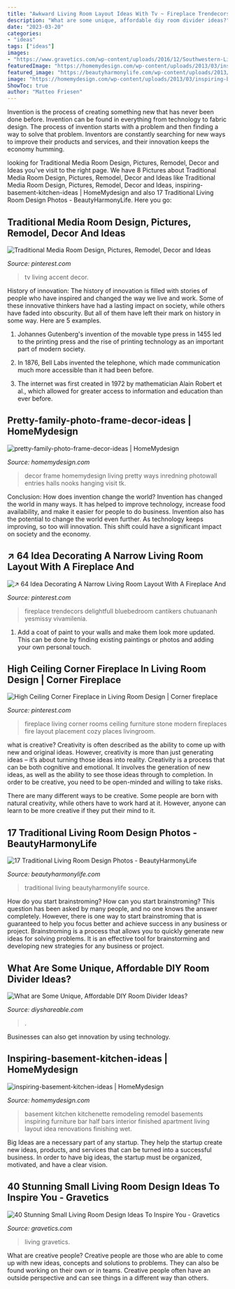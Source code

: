 ```yaml
---
title: "Awkward Living Room Layout Ideas With Tv ~ Fireplace Trendecors Delightfull Bluebedroom Cantikers Chutuananh Yesmissy Vivamilenia"
description: "What are some unique, affordable diy room divider ideas?"
date: "2023-03-20"
categories:
- "ideas"
tags: ["ideas"]
images:
- "https://www.gravetics.com/wp-content/uploads/2016/12/Southwestern-Living-Room.jpg"
featuredImage: "https://homemydesign.com/wp-content/uploads/2013/03/inspiring-basement-kitchen-ideas.jpg"
featured_image: "https://beautyharmonylife.com/wp-content/uploads/2013/07/aaa-800x531.jpg"
image: "https://homemydesign.com/wp-content/uploads/2013/03/inspiring-basement-kitchen-ideas.jpg"
ShowToc: true
author: "Matteo Friesen"
---
```



Invention is the process of creating something new that has never been done before. Invention can be found in everything from technology to fabric design. The process of invention starts with a problem and then finding a way to solve that problem. Inventors are constantly searching for new ways to improve their products and services, and their innovation keeps the economy humming.

	

		
looking for Traditional Media Room Design, Pictures, Remodel, Decor and Ideas you've visit to the right page. We have 8 Pictures about Traditional Media Room Design, Pictures, Remodel, Decor and Ideas like Traditional Media Room Design, Pictures, Remodel, Decor and Ideas, inspiring-basement-kitchen-ideas | HomeMydesign and also 17 Traditional Living Room Design Photos - BeautyHarmonyLife. Here you go:
		
    
## Traditional Media Room Design, Pictures, Remodel, Decor And Ideas

<img loading=lazy src="https://i.pinimg.com/736x/ce/11/35/ce113539f954460ba0d2c2c1a0aaf823--black-tv-wall-black-accent-wall-living-room.jpg" onerror="this.onerror=null;this.src='https://tse2.mm.bing.net/th?id=OIP.u3PE2XMkoCwvo5XB2HWRkAHaJ4&amp;pid=15.1';" alt="Traditional Media Room Design, Pictures, Remodel, Decor and Ideas">

_Source: pinterest.com_

>tv living accent decor. 

	

History of innovation:
The history of innovation is filled with stories of people who have inspired and changed the way we live and work. Some of these innovative thinkers have had a lasting impact on society, while others have faded into obscurity. But all of them have left their mark on history in some way. Here are 5 examples.
1) Johannes Gutenberg's invention of the movable type press in 1455 led to the printing press and the rise of printing technology as an important part of modern society.

2) In 1876, Bell Labs invented the telephone, which made communication much more accessible than it had been before.

3) The internet was first created in 1972 by mathematician Alain Robert et al., which allowed for greater access to information and education than ever before.

    
## Pretty-family-photo-frame-decor-ideas | HomeMydesign

<img loading=lazy src="https://homemydesign.com/wp-content/uploads/2019/07/pretty-family-photo-frame-decor-ideas.jpg" onerror="this.onerror=null;this.src='https://tse4.mm.bing.net/th?id=OIP.G5S9fQ-7kRnKz5NMAGLmQQHaNK&amp;pid=15.1';" alt="pretty-family-photo-frame-decor-ideas | HomeMydesign">

_Source: homemydesign.com_

>decor frame homemydesign living pretty ways inredning photowall entries halls nooks hanging visit tk. 

	

Conclusion: How does invention change the world?
Invention has changed the world in many ways. It has helped to improve technology, increase food availability, and make it easier for people to do business. Invention also has the potential to change the world even further. As technology keeps improving, so too will innovation. This shift could have a significant impact on society and the economy.

    
## ↗ 64 Idea Decorating A Narrow Living Room Layout With A Fireplace And

<img loading=lazy src="https://i.pinimg.com/736x/fd/bb/59/fdbb59d011b44d5ec4b5e194a82b685d.jpg" onerror="this.onerror=null;this.src='https://tse1.mm.bing.net/th?id=OIP.iX5y1t8vO2LjQVjI75pkUgHaJ3&amp;pid=15.1';" alt="↗ 64 Idea Decorating A Narrow Living Room Layout With A Fireplace And">

_Source: pinterest.com_

>fireplace trendecors delightfull bluebedroom cantikers chutuananh yesmissy vivamilenia. 

	

1. Add a coat of paint to your walls and make them look more updated. This can be done by finding existing paintings or photos and adding your own personal touch. 

    
## High Ceiling Corner Fireplace In Living Room Design | Corner Fireplace

<img loading=lazy src="https://i.pinimg.com/736x/07/ed/a4/07eda427aaea0cc59f0d18361f63a45f--corner-fireplaces-stone-fireplaces.jpg" onerror="this.onerror=null;this.src='https://tse1.mm.bing.net/th?id=OIP.E53Ni69jfS7KY8ptDrqssQHaJ4&amp;pid=15.1';" alt="High Ceiling Corner Fireplace in Living Room Design | Corner fireplace">

_Source: pinterest.com_

>fireplace living corner rooms ceiling furniture stone modern fireplaces fire layout placement cozy places livingroom. 

	

what is creative?
Creativity is often described as the ability to come up with new and original ideas. However, creativity is more than just generating ideas – it’s about turning those ideas into reality.
Creativity is a process that can be both cognitive and emotional. It involves the generation of new ideas, as well as the ability to see those ideas through to completion. In order to be creative, you need to be open-minded and willing to take risks.

There are many different ways to be creative. Some people are born with natural creativity, while others have to work hard at it. However, anyone can learn to be more creative if they put their mind to it.

    
## 17 Traditional Living Room Design Photos - BeautyHarmonyLife

<img loading=lazy src="https://beautyharmonylife.com/wp-content/uploads/2013/07/aaa-800x531.jpg" onerror="this.onerror=null;this.src='https://tse4.mm.bing.net/th?id=OIP.3XOJ8oTObyXKa3k9g0q59gHaE6&amp;pid=15.1';" alt="17 Traditional Living Room Design Photos - BeautyHarmonyLife">

_Source: beautyharmonylife.com_

>traditional living beautyharmonylife source. 

	

How do you start brainstroming?
How can you start brainstroming? This question has been asked by many people, and no one knows the answer completely. However, there is one way to start brainstroming that is guaranteed to help you focus better and achieve success in any business or project. Brainstroming is a process that allows you to quickly generate new ideas for solving problems. It is an effective tool for brainstorming and developing new strategies for any business or project.

    
## What Are Some Unique, Affordable DIY Room Divider Ideas?

<img loading=lazy src="https://diyshareable.com/wp-content/uploads/What-are-some-unique-affordable-DIY-room-divider-ideas-image-9.jpg" onerror="this.onerror=null;this.src='https://tse1.mm.bing.net/th?id=OIP.FmsJ5ywiAR7Sdv73jQevtQAAAA&amp;pid=15.1';" alt="What are Some Unique, Affordable DIY Room Divider Ideas?">

_Source: diyshareable.com_

>. 

	

Businesses can also get innovation by using technology.

    
## Inspiring-basement-kitchen-ideas | HomeMydesign

<img loading=lazy src="https://homemydesign.com/wp-content/uploads/2013/03/inspiring-basement-kitchen-ideas.jpg" onerror="this.onerror=null;this.src='https://tse1.mm.bing.net/th?id=OIP.EWUdBRllPzuJ2DByFzASlAHaF7&amp;pid=15.1';" alt="inspiring-basement-kitchen-ideas | HomeMydesign">

_Source: homemydesign.com_

>basement kitchen kitchenette remodeling remodel basements inspiring furniture bar half bars interior finished apartment living layout idea renovations finishing wet. 

	

Big Ideas are a necessary part of any startup. They help the startup create new ideas, products, and services that can be turned into a successful business. In order to have big ideas, the startup must be organized, motivated, and have a clear vision.

    
## 40 Stunning Small Living Room Design Ideas To Inspire You - Gravetics

<img loading=lazy src="https://www.gravetics.com/wp-content/uploads/2016/12/Southwestern-Living-Room.jpg" onerror="this.onerror=null;this.src='https://tse2.mm.bing.net/th?id=OIP.PUusrhfbbOGSR5ozORY1lgHaK4&amp;pid=15.1';" alt="40 Stunning Small Living Room Design Ideas To Inspire You - Gravetics">

_Source: gravetics.com_

>living gravetics. 

	

What are creative people?
Creative people are those who are able to come up with new ideas, concepts and solutions to problems. They can also be found working on their own or in teams. Creative people often have an outside perspective and can see things in a different way than others.

